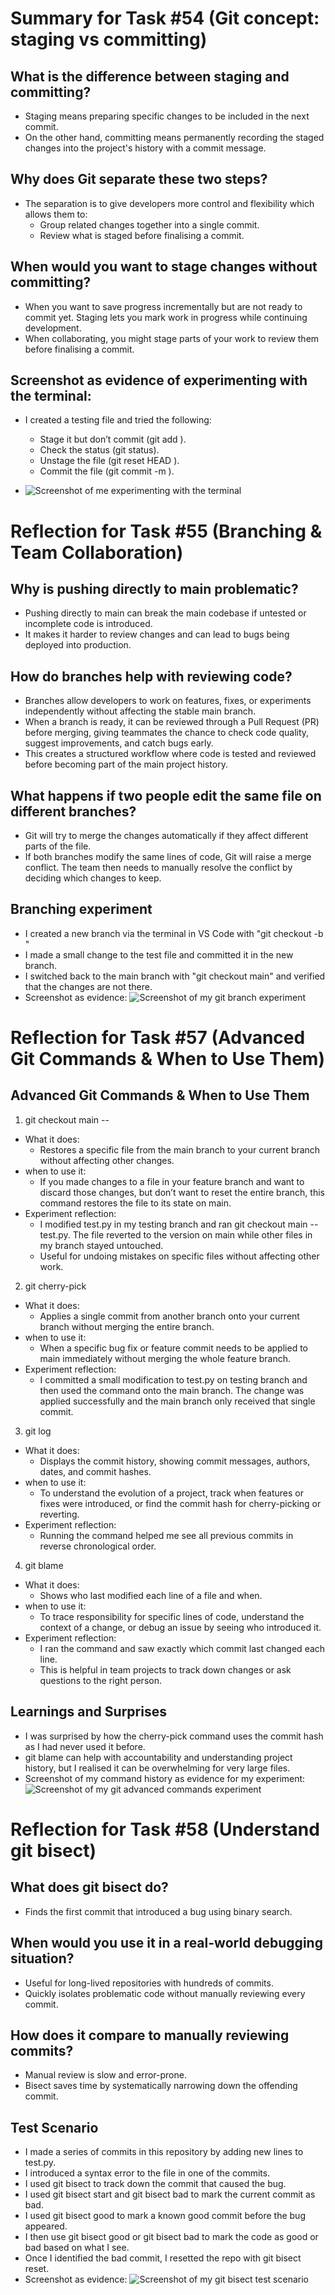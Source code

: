 # Summary for Task #54 (Git concept: staging vs committing)

## What is the difference between staging and committing?
- Staging means preparing specific changes to be included in the next commit.
- On the other hand, committing means permanently recording the staged changes into the project's history with a commit message.

## Why does Git separate these two steps?
- The separation is to give developers more control and flexibility which allows them to:
    - Group related changes together into a single commit.
    - Review what is staged before finalising a commit.

## When would you want to stage changes without committing?
- When you want to save progress incrementally but are not ready to commit yet. Staging lets you mark work in progress while continuing development.
- When collaborating, you might stage parts of your work to review them before finalising a commit.

## Screenshot as evidence of experimenting with the terminal:
- I created a testing file and tried the following:
    - Stage it but don’t commit (git add <file>).
    - Check the status (git status).
    - Unstage the file (git reset HEAD <file>).
    - Commit the file (git commit -m <message>).

- ![Screenshot of me experimenting with the terminal](images/git_terminal_experiment.png)

# Reflection for Task #55 (Branching & Team Collaboration)

## Why is pushing directly to main problematic?
- Pushing directly to main can break the main codebase if untested or incomplete code is introduced.
- It makes it harder to review changes and can lead to bugs being deployed into production.

## How do branches help with reviewing code?
- Branches allow developers to work on features, fixes, or experiments independently without affecting the stable main branch.
- When a branch is ready, it can be reviewed through a Pull Request (PR) before merging, giving teammates the chance to check code quality, suggest improvements, and catch bugs early.
- This creates a structured workflow where code is tested and reviewed before becoming part of the main project history.

## What happens if two people edit the same file on different branches?
- Git will try to merge the changes automatically if they affect different parts of the file.
- If both branches modify the same lines of code, Git will raise a merge conflict. The team then needs to manually resolve the conflict by deciding which changes to keep.

## Branching experiment
- I created a new branch via the terminal in VS Code with "git checkout -b <branch name>"
- I made a small change to the test file and committed it in the new branch.
- I switched back to the main branch with "git checkout main" and verified that the changes are not there.
- Screenshot as evidence:
![Screenshot of my git branch experiment](images/git_branch_experiment.png)

# Reflection for Task #57 (Advanced Git Commands & When to Use Them)

## Advanced Git Commands & When to Use Them
1. git checkout main -- <file>
- What it does:
    - Restores a specific file from the main branch to your current branch without affecting other changes.
- when to use it:
    - If you made changes to a file in your feature branch and want to discard those changes, but don’t want to reset the entire branch, this command restores the file to its state on main.
- Experiment reflection:
    - I modified test.py in my testing branch and ran git checkout main -- test.py. The file reverted to the version on main while other files in my branch stayed untouched.
    - Useful for undoing mistakes on specific files without affecting other work.

2. git cherry-pick <commit>
- What it does:
    - Applies a single commit from another branch onto your current branch without merging the entire branch.
- when to use it:
    - When a specific bug fix or feature commit needs to be applied to main immediately without merging the whole feature branch.
- Experiment reflection:
    - I committed a small modification to test.py on testing branch and then used the command onto the main branch. The change was applied successfully and the main branch only received that single commit.

3. git log
- What it does:
    - Displays the commit history, showing commit messages, authors, dates, and commit hashes.
- when to use it:
    - To understand the evolution of a project, track when features or fixes were introduced, or find the commit hash for cherry-picking or reverting.
- Experiment reflection:
    - Running the command helped me see all previous commits in reverse chronological order.

4. git blame <file>
- What it does:
    - Shows who last modified each line of a file and when.
- when to use it:
    - To trace responsibility for specific lines of code, understand the context of a change, or debug an issue by seeing who introduced it.
- Experiment reflection:
    - I ran the command and saw exactly which commit last changed each line.
    - This is helpful in team projects to track down changes or ask questions to the right person.

## Learnings and Surprises
- I was surprised by how the cherry-pick command uses the commit hash as I had never used it before. 
- git blame can help with accountability and understanding project history, but I realised it can be overwhelming for very large files.
- Screenshot of my command history as evidence for my experiment:
![Screenshot of my git advanced commands experiment](images/git_advanced_experiment.png)

# Reflection for Task #58 (Understand git bisect)

## What does git bisect do?
- Finds the first commit that introduced a bug using binary search.

## When would you use it in a real-world debugging situation?
- Useful for long-lived repositories with hundreds of commits.
- Quickly isolates problematic code without manually reviewing every commit.

## How does it compare to manually reviewing commits?
- Manual review is slow and error-prone.
- Bisect saves time by systematically narrowing down the offending commit.

## Test Scenario
- I made a series of commits in this repository by adding new lines to test.py.
- I introduced a syntax error to the file in one of the commits.
- I used git bisect to track down the commit that caused the bug. 
- I used git bisect start and git bisect bad to mark the current commit as bad.
- I used git bisect good <commit-hash> to mark a known good commit before the bug appeared.
- I then use git bisect good or git bisect bad to mark the code as good or bad based on what I see. 
- Once I identified the bad commit, I resetted the repo with git bisect reset.
- Screenshot as evidence:
![Screenshot of my git bisect test scenario](images/git_bisect_evidence.png)